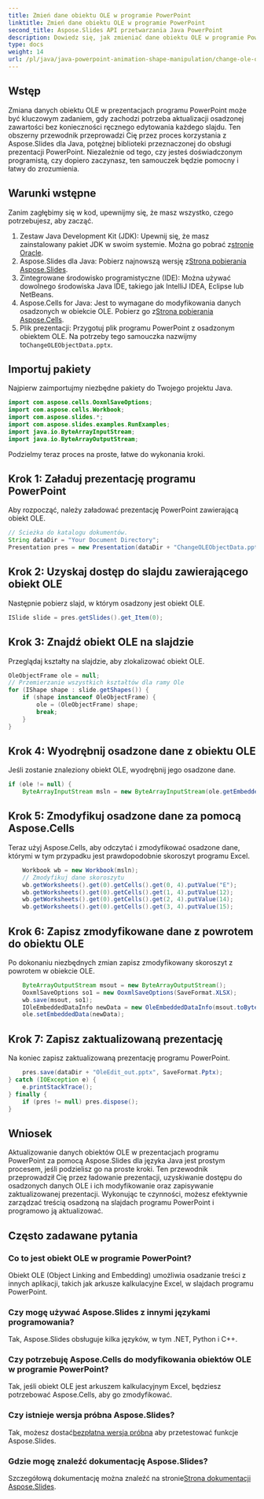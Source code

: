 ```yaml
---
title: Zmień dane obiektu OLE w programie PowerPoint
linktitle: Zmień dane obiektu OLE w programie PowerPoint
second_title: Aspose.Slides API przetwarzania Java PowerPoint
description: Dowiedz się, jak zmieniać dane obiektu OLE w programie PowerPoint przy użyciu Aspose.Slides dla Java. Przewodnik krok po kroku dotyczący skutecznych i łatwych aktualizacji.
type: docs
weight: 14
url: /pl/java/java-powerpoint-animation-shape-manipulation/change-ole-object-data-powerpoint/
---
```

## Wstęp
Zmiana danych obiektu OLE w prezentacjach programu PowerPoint może być kluczowym zadaniem, gdy zachodzi potrzeba aktualizacji osadzonej zawartości bez konieczności ręcznego edytowania każdego slajdu. Ten obszerny przewodnik przeprowadzi Cię przez proces korzystania z Aspose.Slides dla Java, potężnej biblioteki przeznaczonej do obsługi prezentacji PowerPoint. Niezależnie od tego, czy jesteś doświadczonym programistą, czy dopiero zaczynasz, ten samouczek będzie pomocny i łatwy do zrozumienia.
## Warunki wstępne
Zanim zagłębimy się w kod, upewnijmy się, że masz wszystko, czego potrzebujesz, aby zacząć.
1.  Zestaw Java Development Kit (JDK): Upewnij się, że masz zainstalowany pakiet JDK w swoim systemie. Można go pobrać z[stronie Oracle](https://www.oracle.com/java/technologies/javase-downloads.html).
2.  Aspose.Slides dla Java: Pobierz najnowszą wersję z[Strona pobierania Aspose.Slides](https://releases.aspose.com/slides/java/).
3. Zintegrowane środowisko programistyczne (IDE): Można używać dowolnego środowiska Java IDE, takiego jak IntelliJ IDEA, Eclipse lub NetBeans.
4.  Aspose.Cells for Java: Jest to wymagane do modyfikowania danych osadzonych w obiekcie OLE. Pobierz go z[Strona pobierania Aspose.Cells](https://releases.aspose.com/cells/java/).
5. Plik prezentacji: Przygotuj plik programu PowerPoint z osadzonym obiektem OLE. Na potrzeby tego samouczka nazwijmy to`ChangeOLEObjectData.pptx`.
## Importuj pakiety
Najpierw zaimportujmy niezbędne pakiety do Twojego projektu Java.
```java
import com.aspose.cells.OoxmlSaveOptions;
import com.aspose.cells.Workbook;
import com.aspose.slides.*;
import com.aspose.slides.examples.RunExamples;
import java.io.ByteArrayInputStream;
import java.io.ByteArrayOutputStream;
```

Podzielmy teraz proces na proste, łatwe do wykonania kroki.
## Krok 1: Załaduj prezentację programu PowerPoint
Aby rozpocząć, należy załadować prezentację PowerPoint zawierającą obiekt OLE.
```java
// Ścieżka do katalogu dokumentów.
String dataDir = "Your Document Directory";
Presentation pres = new Presentation(dataDir + "ChangeOLEObjectData.pptx");
```
## Krok 2: Uzyskaj dostęp do slajdu zawierającego obiekt OLE
Następnie pobierz slajd, w którym osadzony jest obiekt OLE.
```java
ISlide slide = pres.getSlides().get_Item(0);
```
## Krok 3: Znajdź obiekt OLE na slajdzie
Przeglądaj kształty na slajdzie, aby zlokalizować obiekt OLE.
```java
OleObjectFrame ole = null;
// Przemierzanie wszystkich kształtów dla ramy Ole
for (IShape shape : slide.getShapes()) {
    if (shape instanceof OleObjectFrame) {
        ole = (OleObjectFrame) shape;
        break;
    }
}
```
## Krok 4: Wyodrębnij osadzone dane z obiektu OLE
Jeśli zostanie znaleziony obiekt OLE, wyodrębnij jego osadzone dane.
```java
if (ole != null) {
    ByteArrayInputStream msln = new ByteArrayInputStream(ole.getEmbeddedData().getEmbeddedFileData());
```
## Krok 5: Zmodyfikuj osadzone dane za pomocą Aspose.Cells
Teraz użyj Aspose.Cells, aby odczytać i zmodyfikować osadzone dane, którymi w tym przypadku jest prawdopodobnie skoroszyt programu Excel.
```java
    Workbook wb = new Workbook(msln);
    // Zmodyfikuj dane skoroszytu
    wb.getWorksheets().get(0).getCells().get(0, 4).putValue("E");
    wb.getWorksheets().get(0).getCells().get(1, 4).putValue(12);
    wb.getWorksheets().get(0).getCells().get(2, 4).putValue(14);
    wb.getWorksheets().get(0).getCells().get(3, 4).putValue(15);
```
## Krok 6: Zapisz zmodyfikowane dane z powrotem do obiektu OLE
Po dokonaniu niezbędnych zmian zapisz zmodyfikowany skoroszyt z powrotem w obiekcie OLE.
```java
    ByteArrayOutputStream msout = new ByteArrayOutputStream();
    OoxmlSaveOptions so1 = new OoxmlSaveOptions(SaveFormat.XLSX);
    wb.save(msout, so1);
    IOleEmbeddedDataInfo newData = new OleEmbeddedDataInfo(msout.toByteArray(), ole.getEmbeddedData().getEmbeddedFileExtension());
    ole.setEmbeddedData(newData);
```
## Krok 7: Zapisz zaktualizowaną prezentację
Na koniec zapisz zaktualizowaną prezentację programu PowerPoint.
```java
    pres.save(dataDir + "OleEdit_out.pptx", SaveFormat.Pptx);
} catch (IOException e) {
    e.printStackTrace();
} finally {
    if (pres != null) pres.dispose();
}
```
## Wniosek
Aktualizowanie danych obiektów OLE w prezentacjach programu PowerPoint za pomocą Aspose.Slides dla języka Java jest prostym procesem, jeśli podzielisz go na proste kroki. Ten przewodnik przeprowadził Cię przez ładowanie prezentacji, uzyskiwanie dostępu do osadzonych danych OLE i ich modyfikowanie oraz zapisywanie zaktualizowanej prezentacji. Wykonując te czynności, możesz efektywnie zarządzać treścią osadzoną na slajdach programu PowerPoint i programowo ją aktualizować.
## Często zadawane pytania
### Co to jest obiekt OLE w programie PowerPoint?
Obiekt OLE (Object Linking and Embedding) umożliwia osadzanie treści z innych aplikacji, takich jak arkusze kalkulacyjne Excel, w slajdach programu PowerPoint.
### Czy mogę używać Aspose.Slides z innymi językami programowania?
Tak, Aspose.Slides obsługuje kilka języków, w tym .NET, Python i C++.
### Czy potrzebuję Aspose.Cells do modyfikowania obiektów OLE w programie PowerPoint?
Tak, jeśli obiekt OLE jest arkuszem kalkulacyjnym Excel, będziesz potrzebować Aspose.Cells, aby go zmodyfikować.
### Czy istnieje wersja próbna Aspose.Slides?
 Tak, możesz dostać[bezpłatna wersja próbna](https://releases.aspose.com/) aby przetestować funkcje Aspose.Slides.
### Gdzie mogę znaleźć dokumentację Aspose.Slides?
 Szczegółową dokumentację można znaleźć na stronie[Strona dokumentacji Aspose.Slides](https://reference.aspose.com/slides/java/).